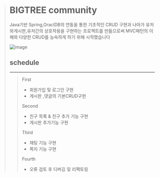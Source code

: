 > # BIGTREE community
>
> Java기반 Spring,OraclDB의 연동을 통한 기초적인 CRUD 구현과
> 나아가 유저와게시판,유저간의
> 상호작용을 구현하는 프로젝트를 만듦으로써
> MVC패턴의 이해와 다양한 CRUD를 능숙하게 하기 위해 시작했습니다
>
> ![image](https://user-images.githubusercontent.com/90390746/144047580-a578d318-1216-4115-9311-a2626eb71f2d.png)
>
> ## schedule
>
> ---
>
> > First
> >
> > - 회원가입 및 로그인 구현
> > - 게시판 ,댓글의 기본CRUD구현
> >
> > Second
> >
> > - 친구 목록 & 친구 추가 기능 구현
> > - 게시판 추가기능 구현
> >
> > Third
> >
> > - 채팅 기능 구현
> > - 쪽지 기능 구현
> >
> > Fourth
> >
> > - 오류 검토 후 디버깅 및 리팩토링
